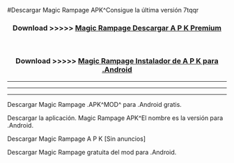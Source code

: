 #Descargar Magic Rampage  APK^Consigue la última versión 7tqqr



<div align="center">
<h3>Download >>>>> <a href="https://es-sites.web.app/?es= Magic Rampage ">Magic Rampage  Descargar A P K Premium</a></h3><br>

<h3>Download >>>>> <a href="https://es-sites.web.app/?es= Magic Rampage ">Magic Rampage  Instalador de A P K para .Android</a></h3>
</div>


----------------------------------------------------------

----------------------------------------------------------

----------------------------------------------------------

Descargar Magic Rampage  .APK^MOD^ para .Android gratis.

Descargar la aplicación. Magic Rampage  APK^El nombre es la versión para .Android.

Descargar Magic Rampage  A P K [Sin anuncios]

Descargar Magic Rampage  gratuita del mod para .Android.